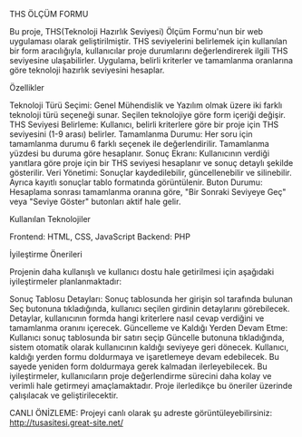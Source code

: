 THS ÖLÇÜM FORMU

Bu proje, THS(Teknoloji Hazırlık Seviyesi) Ölçüm Formu'nun bir web uygulaması olarak geliştirilmiştir. THS seviyelerini belirlemek için kullanılan bir form aracılığıyla, kullanıcılar proje durumlarını değerlendirerek ilgili THS seviyesine ulaşabilirler. Uygulama, belirli kriterler ve tamamlanma oranlarına göre teknoloji hazırlık seviyesini hesaplar.

Özellikler

Teknoloji Türü Seçimi: Genel Mühendislik ve Yazılım olmak üzere iki farklı teknoloji türü seçeneği sunar. Seçilen teknolojiye göre form içeriği değişir.
THS Seviyesi Belirleme: Kullanıcı, belirli kriterlere göre bir proje için THS seviyesini (1-9 arası) belirler.
Tamamlanma Durumu: Her soru için tamamlanma durumu  6 farklı seçenek ile değerlendirilir. Tamamlanma yüzdesi bu duruma göre hesaplanır.
Sonuç Ekranı: Kullanıcının verdiği yanıtlara göre proje için bir THS seviyesi hesaplanır ve sonuç detaylı şekilde gösterilir.
Veri Yönetimi: Sonuçlar kaydedilebilir, güncellenebilir ve silinebilir. Ayrıca kayıtlı sonuçlar tablo formatında görüntülenir.
Buton Durumu: Hesaplama sonrası tamamlanma oranına göre, "Bir Sonraki Seviyeye Geç" veya "Seviye Göster" butonları aktif hale gelir.

Kullanılan Teknolojiler

Frontend: HTML, CSS, JavaScript
Backend: PHP

İyileştirme Önerileri

Projenin daha kullanışlı ve kullanıcı dostu hale getirilmesi için aşağıdaki iyileştirmeler planlanmaktadır:

Sonuç Tablosu Detayları:
Sonuç tablosunda her girişin sol tarafında bulunan Seç butonuna tıkladığında, kullanıcı seçilen girdinin detaylarını görebilecek.
Detaylar, kullanıcının formda hangi kriterlere nasıl cevap verdiğini ve tamamlanma oranını içerecek.
Güncelleme ve Kaldığı Yerden Devam Etme:
Kullanıcı sonuç tablosunda bir satırı seçip Güncelle butonuna tıkladığında, sistem otomatik olarak kullanıcının kaldığı seviyeye geri dönecek.
Kullanıcı, kaldığı yerden formu doldurmaya ve işaretlemeye devam edebilecek. Bu sayede yeniden form doldurmaya gerek kalmadan ilerleyebilecek.
Bu iyileştirmeler, kullanıcıların proje değerlendirme sürecini daha kolay ve verimli hale getirmeyi amaçlamaktadır. Proje ilerledikçe bu öneriler üzerinde çalışılacak ve geliştirilecektir.

CANLI ÖNİZLEME:
Projeyi canlı olarak şu adreste görüntüleyebilirsiniz: http://tusasitesi.great-site.net/
